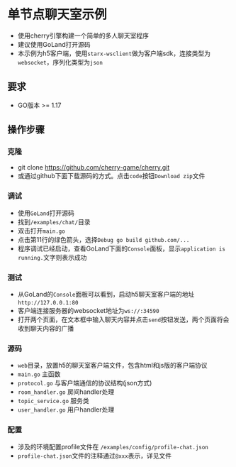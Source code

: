 # 单节点聊天室示例

- 使用cherry引擎构建一个简单的多人聊天室程序
- 建议使用GoLand打开源码
- 本示例为h5客户端，使用`starx-wsclient`做为客户端sdk，连接类型为`websocket`，序列化类型为`json`

## 要求

- GO版本 >= 1.17

## 操作步骤

### 克隆

- git clone https://github.com/cherry-game/cherry.git
- 或通过github下面下载源码的方式。点击`code`按钮`Download zip`文件

### 调试

- 使用`GoLand`打开源码
- 找到`/examples/chat/`目录
- 双击打开`main.go`
- 点击第11行的绿色箭头，选择`Debug go build github.com/...`
- 程序调试已经启动，查看GoLand下面的`Console`面板，显示`application is running.`文字则表示成功

### 测试

- 从GoLand的`Console`面板可以看到，启动h5聊天室客户端的地址`http://127.0.0.1:80`
- 客户端连接服务器的websocket地址为`ws://:34590`
- 打开两个页面，在文本框中输入聊天内容并点击`send`按钮发送，两个页面将会收到聊天内容的广播

### 源码

- `web`目录，放置h5的聊天室客户端文件，包含html和js版的客户端协议
- `main.go` 主函数
- `protocol.go` 与客户端通信的协议结构(json方式)
- `room_handler.go` 房间handler处理
- `topic_service.go` 服务类
- `user_handler.go` 用户handler处理

### 配置

- 涉及的环境配置profile文件在 `/examples/config/profile-chat.json`
- `profile-chat.json`文件的注释通过`@xxx`表示，详见文件
